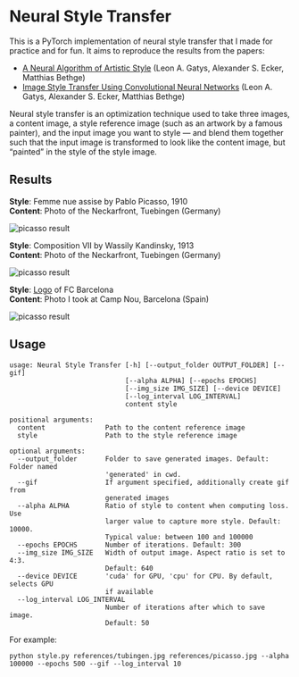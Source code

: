 # Neural Style Transfer

This is a PyTorch implementation of neural style transfer that I made for practice and for fun. It aims to reproduce the results from the papers: 
* [A Neural Algorithm of Artistic Style](https://arxiv.org/abs/1508.06576) (Leon A. Gatys, Alexander S. Ecker, Matthias Bethge)
* [Image Style Transfer Using Convolutional Neural Networks](https://www.cv-foundation.org/openaccess/content_cvpr_2016/papers/Gatys_Image_Style_Transfer_CVPR_2016_paper.pdf) (Leon A. Gatys, Alexander S. Ecker, Matthias Bethge)

Neural style transfer is an optimization technique used to take three images, a content image, a style reference image (such as an artwork by a famous painter), and the input image you want to style — and blend them together such that the input image is transformed to look like the content image, but “painted” in the style of the style image. 

## Results

**Style**: Femme nue assise by Pablo Picasso, 1910  
**Content**: Photo of the Neckarfront, Tuebingen (Germany)

![picasso result](results/picasso.gif)

**Style**: Composition VII by Wassily Kandinsky, 1913  
**Content**: Photo of the Neckarfront, Tuebingen (Germany)

![picasso result](results/comp.gif)

**Style**: [Logo](https://1000logos.net/wp-content/uploads/2016/10/Barcelona-symbol.jpg) of FC Barcelona  
**Content**: Photo I took at Camp Nou, Barcelona (Spain)

![picasso result](results/campnou.gif)

## Usage

```
usage: Neural Style Transfer [-h] [--output_folder OUTPUT_FOLDER] [--gif]
                             [--alpha ALPHA] [--epochs EPOCHS]
                             [--img_size IMG_SIZE] [--device DEVICE]     
                             [--log_interval LOG_INTERVAL]
                             content style

positional arguments:
  content               Path to the content reference image
  style                 Path to the style reference image

optional arguments:
  --output_folder       Folder to save generated images. Default: Folder named
                        'generated' in cwd.
  --gif                 If argument specified, additionally create gif from
                        generated images
  --alpha ALPHA         Ratio of style to content when computing loss. Use
                        larger value to capture more style. Default: 10000.
                        Typical value: between 100 and 100000
  --epochs EPOCHS       Number of iterations. Default: 300
  --img_size IMG_SIZE   Width of output image. Aspect ratio is set to 4:3.
                        Default: 640
  --device DEVICE       'cuda' for GPU, 'cpu' for CPU. By default, selects GPU
                        if available
  --log_interval LOG_INTERVAL
                        Number of iterations after which to save image.
                        Default: 50
```

For example:
```
python style.py references/tubingen.jpg references/picasso.jpg --alpha 100000 --epochs 500 --gif --log_interval 10
```
